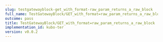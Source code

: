 ```yaml
---
slug: testgatewayblock-get_with_format-raw_param_returns_a_raw_block
full_name: TestGatewayBlock/GET_with_format=raw_param_returns_a_raw_block
outcome: pass
title: TestGatewayBlock/GET_with_format=raw_param_returns_a_raw_block
implementation_id: kubo-ter
version: v0.0.2
---
```


